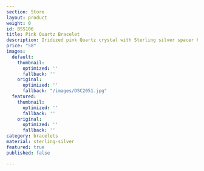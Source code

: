 ```yaml
---
section: Store
layout: product
weight: 0
id: BSS106
title: Pink Quartz Bracelet
description: Iridized pink Quartz crystal with Sterling silver spacer beads
price: "58"
images:
  default:
    thumbnail:
      optimized: ''
      fallback: ''
    original:
      optimized: ''
      fallback: "/images/DSC2051.jpg"
  featured:
    thumbnail:
      optimized: ''
      fallback: ''
    original:
      optimized: ''
      fallback: ''
category: bracelets
material: sterling-silver
featured: true
published: false

---
```

